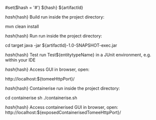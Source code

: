 #set($hash = '#')
${hash} ${artifactId}

${hash}${hash} Build
run inside the project directory:

mvn clean install

${hash}${hash} Run
run inside the project directory:

cd target
java -jar ${artifactId}-1.0-SNAPSHOT-exec.jar

${hash}${hash} Test
run Test${entitytypeName} in a JUnit environment, e.g. within your IDE

${hash}${hash} Access GUI
in browser, open: 

http://localhost:${tomeeHttpPort}/

${hash}${hash} Containerise
run inside the project directory:

cd containerise
sh ./containerise.sh

${hash}${hash} Access containerised GUI
in browser, open:
http://localhost:${exposedContainerisedTomeeHttpPort}/




